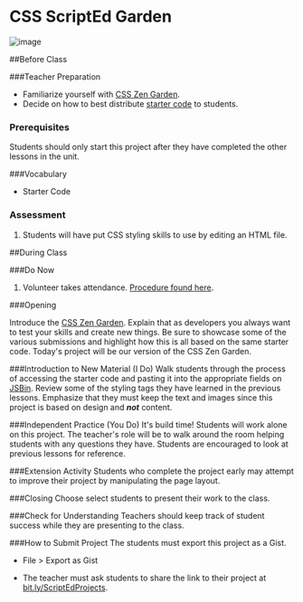 # CSS ScriptEd Garden

![image](http://i.imgur.com/5g0Chms.png)

 
##Before Class

###Teacher Preparation 
* Familiarize yourself with [CSS Zen Garden](http://www.csszengarden.com/).
* Decide on how to best distribute [starter code](starter-code) to students.


### Prerequisites
Students should only start this project after they have completed the other lessons in the unit.

###Vocabulary
* Starter Code

### Assessment

1. Students will have put CSS styling skills to use by editing an HTML file.

##During Class

###Do Now

1. Volunteer takes attendance. [Procedure found here](https://docs.google.com/document/d/19IIhqykr70vj7wnqyJYuQNTkd9GX56Xgl3omD42IcMk/edit).


###Opening

Introduce the [CSS Zen Garden](http://www.csszengarden.com/). Explain that as developers you always want to test your skills and create new things. Be sure to showcase some of the various submissions and highlight how this is all based on the same starter code. Today's project will be our version of the CSS Zen Garden.


###Introduction to New Material (I Do)
Walk students through the process of accessing the starter code and pasting it into the appropriate fields on [JSBin](http://jsbin.com). Review some of the styling tags they have learned in the previous lessons. Emphasize that they must keep the text and images since this project is based on design and ***not*** content.

###Independent Practice (You Do)
It's build time!  Students will work alone on this project. The teacher's role will be to walk around the room helping students with any questions they have. Students are encouraged to look at previous lessons for reference.

###Extension Activity
Students who complete the project early may attempt to improve their project by manipulating the page layout.

###Closing
Choose select students to present their work to the class.

###Check for Understanding
Teachers should keep track of student success while they are presenting to the class.

###How to Submit Project
The students must export this project as a Gist.
* File > Export as Gist

* The teacher must ask students to share the link to their project at [bit.ly/ScriptEdProjects](https://bit.ly/ScriptEdProjects).
